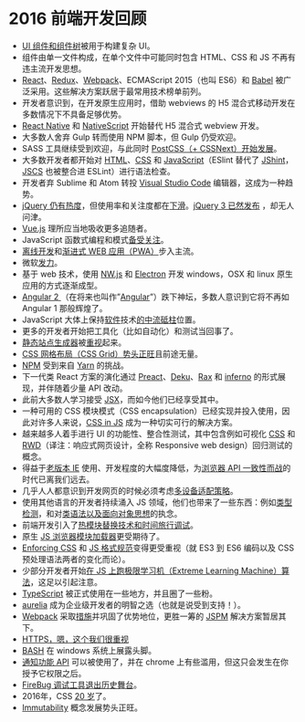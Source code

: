 # 2016 前端开发回顾

- [UI 组件和组件树](http://developer.telerik.com/featured/front-end-application-frameworks-component-architectures/)被用于构建复杂 UI。
- 组件由单一文件构成，在单个文件中可能同时包含 HTML、CSS 和 JS 不再有违主流开发思想。
- [React](https://facebook.github.io/react/)、[Redux](http://redux.js.org/)、[Webpack](https://webpack.js.org/)、ECMAScript 2015（也叫 ES6）和 [Babel](https://babeljs.io/) 被广泛采用。这些解决方案跃居于最常用技术榜单前列。
- 开发者意识到，在开发原生应用时，借助 webviews 的 H5 混合式移动开发在多数情况下不具备足够优势。
- [React Native](https://facebook.github.io/react-native/) 和 [NativeScript](https://www.nativescript.org/) 开始替代 H5 混合式 webview 开发。
- 大多数人舍弃 Gulp 转而使用 NPM 脚本，但 Gulp 仍受欢迎。
- SASS 工具继续受到欢迎，与此同时 [PostCSS（+ CSSNext）开始发展](https://tylergaw.com/articles/sass-to-postcss)。
- 大多数开发者都开始对 [HTML](http://htmlhint.com/)、[CSS](http://stylelint.io/) 和 [JavaScript](http://eslint.org/)（ESlint 替代了 [JShint](http://jshint.com/)，[JSCS](http://jscs.info/) 也被整合进 ESLint）进行语法检查。
- 开发者弃 Sublime 和 Atom 转投 [Visual Studio Code](https://code.visualstudio.com/) 编辑器，这成为一种趋势。
- [jQuery 仍有热度](https://trends.builtwith.com/javascript)，但使用率和关注度都在[下滑](https://www.google.com/trends/explore?q=jQuery)。[jQuery 3 已然发布](https://blog.jquery.com/2016/06/09/jquery-3-0-final-released/) ，却无人问津。
- [Vue.js](https://vuejs.org/) 理所应当地吸收更多追随者。
- JavaScript 函数式编程和模式[备](https://www.manning.com/books/functional-programming-in-javascript)[受](https://github.com/MostlyAdequate/mostly-adequate-guide)[关](https://github.com/getify/Functional-Light-JS)[注](https://www.youtube.com/channel/UCO1cgjhGzsSYb1rsB4bFe4Q)。
- [离线开发](https://developers.google.com/web/fundamentals/getting-started/codelabs/offline/)和[渐进式 WEB 应用（PWA）](https://developers.google.com/web/progressive-web-apps/)步入主流。
- 微软[发力](http://developer.telerik.com/featured/microsoft-done-lately/)。
- 基于 web 技术，使用 [NW.js](https://nwjs.io/) 和 [Electron](http://electron.atom.io/) 开发 windows，OSX 和 linux 原生应用的方式逐渐成型。
- [Angular 2 ](https://angular.io/)（在将来也叫作”[Angular](https://juristr.com/blog/2016/12/let-me-explain-angular-release-cycles/)”）跌下神坛，多数人意识到它将不再如 Angular 1 那般辉煌了。
- JavaScript 大体上保持[软件](http://stackoverflow.com/research/developer-survey-2016#technology-correlated-technologies)技术[的](http://stackoverflow.com/research/developer-survey-2016#technology-most-popular-technologies)[中流砥柱](http://stackoverflow.com/research/developer-survey-2016#technology-top-tech-on-stack-overflow)位置。
- 更多的开发者开始把工具化（比如自动化）和测试当回事了。
- [静态站点生成器](https://www.staticgen.com/)被[重](https://github.com/vigetlabs/gulp-starter/tree/blendid)[视](https://phenomic.io/)起来。
- [CSS 网格布局（CSS Grid）势头正旺](http://meyerweb.com/eric/thoughts/2016/12/05/css-grid/)且前途无量。
- [NPM](https://www.npmjs.com/) 受到来自 [Yarn](https://yarnpkg.com/) 的挑战。
- 下一代类 React 方案的演化通过 [Preact](https://preactjs.com/)、[Deku](https://github.com/anthonyshort/deku)、[Rax](https://github.com/alibaba/rax) 和 [inferno](https://infernojs.org/) 的形式展现，并伴随着少量 API 改动。
- 此前大多数人学习接受 [JSX](https://facebook.github.io/jsx/)，而如今他们已经享受其中。
- 一种可用的 CSS 模块模式（CSS encapsulation）已经实现并投入使用，因此对许多人来说，[CSS in JS](https://github.com/MicheleBertoli/css-in-js) 成为一种切实可行的解决方案。
- 越来越多人着手进行 UI 的功能性、整合性测试，其中包含例如可视化 [CSS](https://css-tricks.com/automating-css-regression-testing/) 和 [RWD](https://css-tricks.com/automating-css-regression-testing/)（译注：响应式网页设计，全称 Responsive web design）回归测试的概念。
- 得益于[老版本 IE](https://www.netmarketshare.com/browser-market-share.aspx?qprid=2&qpcustomd=0) 使用、开发程度的大幅度降低，为[浏览器 API 一致性](https://html5test.com/results/desktop.html)[而战](https://kangax.github.io/compat-table/es6/)的时代已离我们远去。
- 几乎人人都意识到开发网页的时候必须考虑[多设备适配策略](http://www.intel.com/content/dam/www/public/us/en/images/iot/guide-to-iot-infographic.png)。
- 使用其他语言的开发者持续涌入 JS 领域，他们也带来了一些东西：例如[类型检测](https://flowtype.org/)，和对[类语法以及面向对象思想](https://www.typescriptlang.org/)的执念。
- 前端开发引入了[热模块替换技术和时间旅行调试](https://code-cartoons.com/hot-reloading-and-time-travel-debugging-what-are-they-3c8ed2812f35#.ezlpqez1i)。
- 原生 [JS 浏览器模块加载器](https://whatwg.github.io/loader/)更受期待了。
- [Enforcing CSS](https://css-tricks.com/stylelint/) 和 [JS 格式规范](https://github.com/airbnb/javascript/tree/master/packages/eslint-config-airbnb)变得更受重视（就 ES3 到 ES6 编码以及 CSS 预处理语法两者的变化而论）。
- 少部分开发者开始[在 JS 上跑极限学习机（Extreme Learning Machine）算法](https://www.brianthicks.com/post/2016/04/22/state-of-elm-2016-results/)，这足以引起注意。
- [TypeScript](https://www.typescriptlang.org/) 被正式使用在一些地方，并且圈了一些粉。
- [aurelia](http://aurelia.io/) 成为企业级开发者的明智之选（也就是说受到支持！）。
- [Webpack](https://webpack.js.org/configuration/) 采取[措施](https://opencollective.com/webpack)并巩固了优势地位，更胜一筹的 [JSPM](https://www.pluralsight.com/courses/javascript-systemjs-jspm) 解决方案暂居其下。
- [HTTPS，嗯，这个我们很重视](https://developers.google.com/web/updates/2016/10/avoid-not-secure-warn)
- [BASH](https://msdn.microsoft.com/en-us/commandline/wsl/about) 在 windows 系统上展露头脚。
- [通知功能 API](https://developer.mozilla.org/en-US/docs/Web/API/Notifications_API/Using_the_Notifications_API) 可以被使用了，并在 chrome 上有些滥用，但这只会发生在你授予它权限之后。
- [FireBug 调试工具退出历史舞台](https://github.com/firebug/firebug)。
- 2016年，CSS [20 岁](https://www.w3.org/Style/CSS20/)了。
- [Immutability](https://facebook.github.io/immutable-js/) 概念发展势头正旺。
